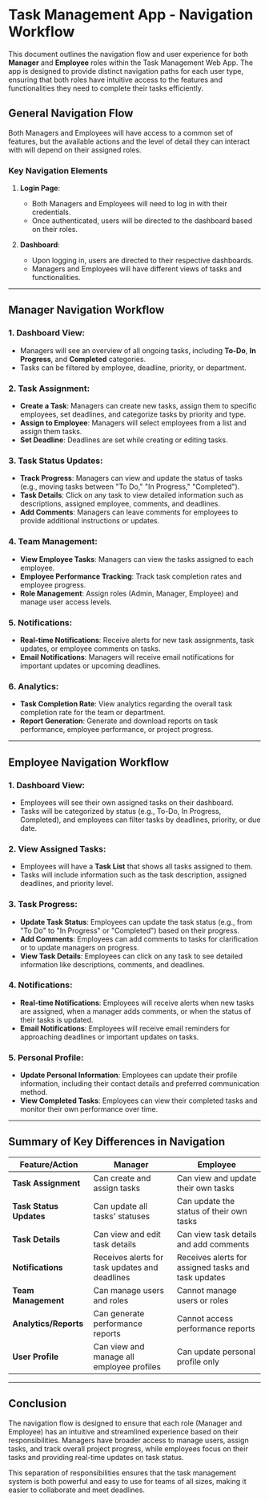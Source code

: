 # Task Management App - Navigation Workflow

This document outlines the navigation flow and user experience for both **Manager** and **Employee** roles within the Task Management Web App. The app is designed to provide distinct navigation paths for each user type, ensuring that both roles have intuitive access to the features and functionalities they need to complete their tasks efficiently.

## General Navigation Flow

Both Managers and Employees will have access to a common set of features, but the available actions and the level of detail they can interact with will depend on their assigned roles.

### Key Navigation Elements

1. **Login Page**:
   - Both Managers and Employees will need to log in with their credentials.
   - Once authenticated, users will be directed to the dashboard based on their roles.

2. **Dashboard**:
   - Upon logging in, users are directed to their respective dashboards.
   - Managers and Employees will have different views of tasks and functionalities.

---

## Manager Navigation Workflow

### 1. **Dashboard View**:
   - Managers will see an overview of all ongoing tasks, including **To-Do**, **In Progress**, and **Completed** categories.
   - Tasks can be filtered by employee, deadline, priority, or department.

### 2. **Task Assignment**:
   - **Create a Task**: Managers can create new tasks, assign them to specific employees, set deadlines, and categorize tasks by priority and type.
   - **Assign to Employee**: Managers will select employees from a list and assign them tasks.
   - **Set Deadline**: Deadlines are set while creating or editing tasks.

### 3. **Task Status Updates**:
   - **Track Progress**: Managers can view and update the status of tasks (e.g., moving tasks between "To Do," "In Progress," "Completed").
   - **Task Details**: Click on any task to view detailed information such as descriptions, assigned employee, comments, and deadlines.
   - **Add Comments**: Managers can leave comments for employees to provide additional instructions or updates.

### 4. **Team Management**:
   - **View Employee Tasks**: Managers can view the tasks assigned to each employee.
   - **Employee Performance Tracking**: Track task completion rates and employee progress.
   - **Role Management**: Assign roles (Admin, Manager, Employee) and manage user access levels.

### 5. **Notifications**:
   - **Real-time Notifications**: Receive alerts for new task assignments, task updates, or employee comments on tasks.
   - **Email Notifications**: Managers will receive email notifications for important updates or upcoming deadlines.

### 6. **Analytics**:
   - **Task Completion Rate**: View analytics regarding the overall task completion rate for the team or department.
   - **Report Generation**: Generate and download reports on task performance, employee performance, or project progress.

---

## Employee Navigation Workflow

### 1. **Dashboard View**:
   - Employees will see their own assigned tasks on their dashboard.
   - Tasks will be categorized by status (e.g., To-Do, In Progress, Completed), and employees can filter tasks by deadlines, priority, or due date.

### 2. **View Assigned Tasks**:
   - Employees will have a **Task List** that shows all tasks assigned to them.
   - Tasks will include information such as the task description, assigned deadlines, and priority level.

### 3. **Task Progress**:
   - **Update Task Status**: Employees can update the task status (e.g., from "To Do" to "In Progress" or "Completed") based on their progress.
   - **Add Comments**: Employees can add comments to tasks for clarification or to update managers on progress.
   - **View Task Details**: Employees can click on any task to see detailed information like descriptions, comments, and deadlines.

### 4. **Notifications**:
   - **Real-time Notifications**: Employees will receive alerts when new tasks are assigned, when a manager adds comments, or when the status of their tasks is updated.
   - **Email Notifications**: Employees will receive email reminders for approaching deadlines or important updates on tasks.

### 5. **Personal Profile**:
   - **Update Personal Information**: Employees can update their profile information, including their contact details and preferred communication method.
   - **View Completed Tasks**: Employees can view their completed tasks and monitor their own performance over time.

---

## Summary of Key Differences in Navigation

| Feature/Action            | Manager                                | Employee                           |
|---------------------------|----------------------------------------|------------------------------------|
| **Task Assignment**        | Can create and assign tasks            | Can view and update their own tasks |
| **Task Status Updates**    | Can update all tasks' statuses        | Can update the status of their own tasks |
| **Task Details**           | Can view and edit task details         | Can view task details and add comments |
| **Notifications**          | Receives alerts for task updates and deadlines | Receives alerts for assigned tasks and task updates |
| **Team Management**        | Can manage users and roles             | Cannot manage users or roles       |
| **Analytics/Reports**      | Can generate performance reports       | Cannot access performance reports |
| **User Profile**           | Can view and manage all employee profiles | Can update personal profile only  |

---

## Conclusion

The navigation flow is designed to ensure that each role (Manager and Employee) has an intuitive and streamlined experience based on their responsibilities. Managers have broader access to manage users, assign tasks, and track overall project progress, while employees focus on their tasks and providing real-time updates on task status.

This separation of responsibilities ensures that the task management system is both powerful and easy to use for teams of all sizes, making it easier to collaborate and meet deadlines.

